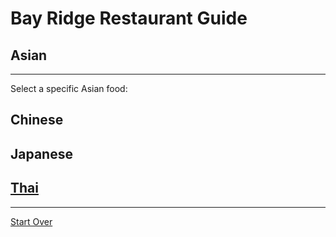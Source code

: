 # Bay Ridge Restaurant Guide
## Asian
---
Select a specific Asian food:
## Chinese
## Japanese
## [Thai](asian/thai.md)
---
[Start Over](../home.md)